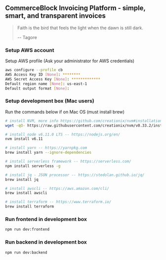 ## CommerceBlock Invoicing Platform - simple, smart, and transparent invoices ##

> Faith is the bird that feels the light when the dawn is still dark.
>
> -- Tagore

### Setup AWS account ###
Setup AWS profile (Ask your administrator for AWS credentials)
```bash
aws configure --profile cb
AWS Access Key ID [None]: ********
AWS Secret Access Key [None]: *************
Default region name [None]: us-east-1
Default output format [None]:
```

### Setup development box (Mac users) ###

Run the commands below if on Mac OS (must install brew)

```bash
# install NVM, more info https://github.com/creationix/nvm#installation
wget -qO- https://raw.githubusercontent.com/creationix/nvm/v0.33.2/install.sh | bash

# install node v6.11.0 LTS -- https://nodejs.org/en/
nvm install v6.11

# install yarn -- https://yarnpkg.com
brew install yarn --ignore-dependencies

# install serverless framework -- https://serverless.com/
npm install serverless -g

# install jq - JSON processor -- https://stedolan.github.io/jq/
brew install jq

# install awscli -- https://aws.amazon.com/cli/
brew install awscli

# install terraform -- https://www.terraform.io/
brew install terraform
```


### Run frontend in development box ###

```bash
npm run dev:frontend
```

### Run backend in development box ###

```bash
npm run dev:backend
```
